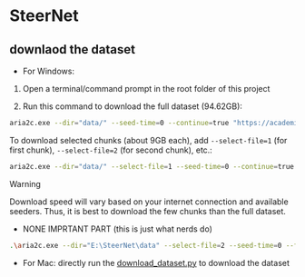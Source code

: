 # SteerNet

## downlaod the dataset

- For Windows:

1. Open a terminal/command prompt in the root folder of this project

2. Run this command to download the full dataset (94.62GB):
```bash
aria2c.exe --dir="data/" --seed-time=0 --continue=true "https://academictorrents.com/download/65a2fbc964078aff62076ff4e103f18b951c5ddb.torrent"
```

To download selected chunks (about 9GB each), add `--select-file=1` (for first chunk), `--select-file=2` (for second chunk), etc.:
```bash
aria2c.exe --dir="data/" --select-file=1 --seed-time=0 --continue=true "https://academictorrents.com/download/65a2fbc964078aff62076ff4e103f18b951c5ddb.torrent"
```

> [!WARNING] 
> Download speed will vary based on your internet connection and available seeders. Thus, it is best to download the few chunks than the full dataset.


- NONE IMPRTANT PART (this is just what nerds do)

```bash
.\aria2c.exe --dir="E:\SteerNet\data" --select-file=2 --seed-time=0 --file-allocation=falloc --max-connection-per-server=16 --split=16 --min-split-size=1M --max-concurrent-downloads=64 --max-overall-download-limit=0 --max-download-limit=0 --disable-ipv6=true --bt-max-peers=500 --bt-request-peer-speed-limit=0 --max-overall-upload-limit=1K --async-dns=true --summary-interval=1 --disk-cache=128M --enable-mmap=true --optimize-concurrent-downloads=true --bt-tracker="http://academictorrents.com:6969/announce,udp://tracker.opentrackr.org:1337/announce,udp://9.rarbg.com:2810/announce,udp://tracker.openbittorrent.com:6969/announce,udp://tracker.torrent.eu.org:451/announce,udp://exodus.desync.com:6969/announce,udp://tracker.torrent.eu.org:451/announce,udp://tracker.moeking.me:6969/announce,udp://tracker.opentrackr.org:1337/announce,udp://open.stealth.si:80/announce,udp://movies.zsw.ca:6969/announce" --bt-enable-lpd=true --enable-peer-exchange=true --follow-torrent=mem --continue=true --console-log-level=notice "https://academictorrents.com/download/65a2fbc964078aff62076ff4e103f18b951c5ddb.torrent"
```

- For Mac:
  directly run the [download_dataset.py](download_dataset.py) to download the dataset
